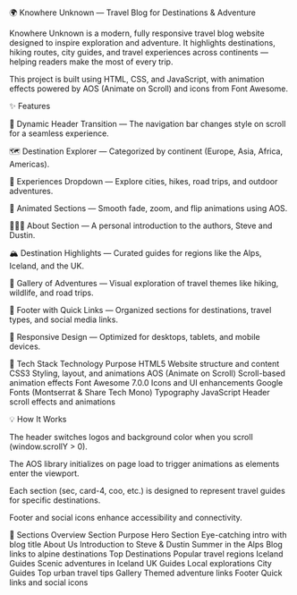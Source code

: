 🌍 Knowhere Unknown — Travel Blog for Destinations & Adventure

Knowhere Unknown is a modern, fully responsive travel blog website designed to inspire exploration and adventure. It highlights destinations, hiking routes, city guides, and travel experiences across continents — helping readers make the most of every trip.

This project is built using HTML, CSS, and JavaScript, with animation effects powered by AOS (Animate on Scroll) and icons from Font Awesome.

✨ Features

🧭 Dynamic Header Transition — The navigation bar changes style on scroll for a seamless experience.

🗺️ Destination Explorer — Categorized by continent (Europe, Asia, Africa, Americas).

🚶 Experiences Dropdown — Explore cities, hikes, road trips, and outdoor adventures.

📸 Animated Sections — Smooth fade, zoom, and flip animations using AOS.

🧑‍🤝‍🧑 About Section — A personal introduction to the authors, Steve and Dustin.

🏔️ Destination Highlights — Curated guides for regions like the Alps, Iceland, and the UK.

🧳 Gallery of Adventures — Visual exploration of travel themes like hiking, wildlife, and road trips.

🦶 Footer with Quick Links — Organized sections for destinations, travel types, and social media links.

📱 Responsive Design — Optimized for desktops, tablets, and mobile devices.

🧩 Tech Stack
Technology	Purpose
HTML5	Website structure and content
CSS3	Styling, layout, and animations
AOS (Animate on Scroll)	Scroll-based animation effects
Font Awesome 7.0.0	Icons and UI enhancements
Google Fonts (Montserrat & Share Tech Mono)	Typography
JavaScript	Header scroll effects and animations


💡 How It Works

The header switches logos and background color when you scroll (window.scrollY > 0).

The AOS library initializes on page load to trigger animations as elements enter the viewport.

Each section (sec, card-4, coo, etc.) is designed to represent travel guides for specific destinations.

Footer and social icons enhance accessibility and connectivity.

🧭 Sections Overview
Section	Purpose
Hero Section	Eye-catching intro with blog title
About Us	Introduction to Steve & Dustin
Summer in the Alps	Blog links to alpine destinations
Top Destinations	Popular travel regions
Iceland Guides	Scenic adventures in Iceland
UK Guides	Local explorations
City Guides	Top urban travel tips
Gallery	Themed adventure links
Footer	Quick links and social icons